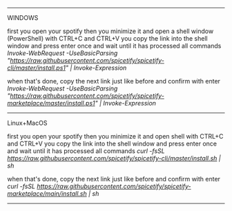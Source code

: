 _________________________________________________________________________________________________________________________________________________________________________
WINDOWS

first you open your spotify then you minimize it and open a shell window (PowerShell)
with CTRL+C and CTRL+V you copy the link into the shell window and press enter once and wait until it has processed all commands
*Invoke-WebRequest -UseBasicParsing "https://raw.githubusercontent.com/spicetify/spicetify-cli/master/install.ps1" | Invoke-Expression*

when that's done, copy the next link just like before and confirm with enter
*Invoke-WebRequest -UseBasicParsing "https://raw.githubusercontent.com/spicetify/spicetify-marketplace/master/install.ps1" | Invoke-Expression*
_________________________________________________________________________________________________________________________________________________________________________
Linux+MacOS

first you open your spotify then you minimize it and open shell
with CTRL+C and CTRL+V you copy the link into the shell window and press enter once and wait until it has processed all commands
*curl -fsSL https://raw.githubusercontent.com/spicetify/spicetify-cli/master/install.sh | sh*

when that's done, copy the next link just like before and confirm with enter
*curl -fsSL https://raw.githubusercontent.com/spicetify/spicetify-marketplace/main/install.sh | sh*
_________________________________________________________________________________________________________________________________________________________________________ 
